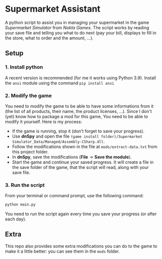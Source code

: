 # Supermarket Assistant

A python script to assist you in managing your supermarket in the game *Supermarket Simulator* from *Nokta Games*.
The script works by reading your save file and telling you what to do next (pay your bill, displays to fill in the store, what to order and the amount, ...).

## Setup

### 1. Install python

A recent version is recommended (for me it works using Python 3.9).
Install the `ansi` module using the command `pip install ansi`

### 2. Modify the game

You need to modify the game to be able to have some informations from it (the list of all products, their name, the product licenses, ...).
Since I don't (yet) know how to package a mod for this game, You need to be able to modify it yourself.
Here is my process:
- If the game is running, stop it (don't forget to save your progress).
- Use **dnSpy** and open the file `(game install folder)/Supermarket Simulator_Data/Managed/Assembly-CSharp.dll`.
- Follow the modifications shown in the file at `mods/extract-data.txt` from this project folder.
- In **dnSpy**, save the modifications (**File** -> **Save the module**).
- Start the game and continue your saved progress. It will create a file in the save folder of the game, that the script will read, along with your save file.

### 3. Run the script

From your terminal or command prompt, use the following command:
```bash
python main.py
```

You need to run the script again every time you save your progress (or after each day).


## Extra

This repo also provides some extra modifications you can do to the game to make it a little better: you can see them in the `mods` folder.